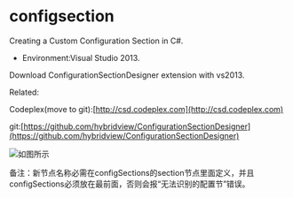 # configsection
Creating a Custom Configuration Section in C#.

* Environment:Visual Studio 2013.

Download ConfigurationSectionDesigner extension with vs2013. 

Related:

Codeplex(move to git):[http://csd.codeplex.com](http://csd.codeplex.com)

git:[https://github.com/hybridview/ConfigurationSectionDesigner](https://github.com/hybridview/ConfigurationSectionDesigner)

![如图所示](http://www.bkjia.com/uploads/allimg/140310/0440592N6-2.png)

备注：新节点名称必需在configSections的section节点里面定义，并且configSections必须放在最前面，否则会报“无法识别的配置节”错误。
